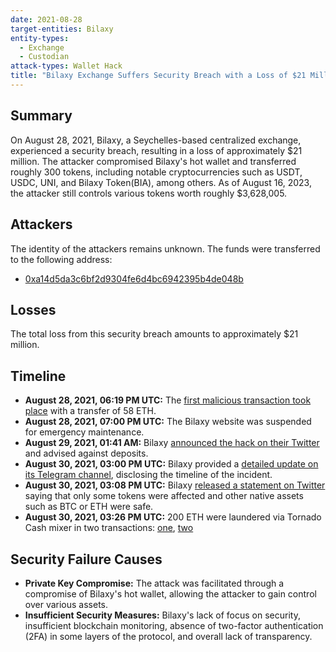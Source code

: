 ```yaml
---
date: 2021-08-28
target-entities: Bilaxy
entity-types:
  - Exchange
  - Custodian
attack-types: Wallet Hack
title: "Bilaxy Exchange Suffers Security Breach with a Loss of $21 Million"
---
```


## Summary

On August 28, 2021, Bilaxy, a Seychelles-based centralized exchange, experienced a security breach, resulting in a loss of approximately $21 million. The attacker compromised Bilaxy's hot wallet and transferred roughly 300 tokens, including notable cryptocurrencies such as USDT, USDC, UNI, and Bilaxy Token(BIA), among others. As of August 16, 2023, the attacker still controls various tokens worth roughly $3,628,005.

## Attackers

The identity of the attackers remains unknown. The funds were transferred to the following address:
- [0xa14d5da3c6bf2d9304fe6d4bc6942395b4de048b](https://etherscan.io/address/0xa14d5da3c6bf2d9304fe6d4bc6942395b4de048b)

## Losses

The total loss from this security breach amounts to approximately $21 million.

## Timeline

- **August 28, 2021, 06:19 PM UTC:** The [first malicious transaction took place](https://etherscan.io/tx/0x1c46175d138eb5be91c4c2e67e4a190058eba8298792e42b71674cf710d6a95e) with a transfer of 58 ETH.
- **August 28, 2021, 07:00 PM UTC:** The Bilaxy website was suspended for emergency maintenance.
- **August 29, 2021, 01:41 AM:** Bilaxy [announced the hack on their Twitter](https://twitter.com/Bilaxy_exchange/status/1431794222198181892) and advised against deposits.
- **August 30, 2021, 03:00 PM UTC:** Bilaxy provided a [detailed update on its Telegram channel](https://t.me/s/bilaxy_announcements?q=Updates+for+Bilaxy+ERC20+hot+wallet+hacked+incident), disclosing the timeline of the incident. 
- **August 30, 2021, 03:08 PM UTC:** Bilaxy [released a statement on Twitter](https://twitter.com/Bilaxy_exchange/status/1432359586074226690) saying that only some tokens were affected and other native assets such as BTC or ETH were safe.
- **August 30, 2021, 03:26 PM UTC:** 200 ETH were laundered via Tornado Cash mixer in two transactions: [one](https://etherscan.io/tx/0x98efcfa24ab0c37a490e02d43d4b22d45565ef9b91fa40214de53407e21f739b), [two](https://etherscan.io/tx/0x194c25c2eedd006a8babc7a976b499e3d96ad3b9822b4691429a09a75d68735b)

## Security Failure Causes

- **Private Key Compromise:** The attack was facilitated through a compromise of Bilaxy's hot wallet, allowing the attacker to gain control over various assets.
- **Insufficient Security Measures:** Bilaxy's lack of focus on security, insufficient blockchain monitoring, absence of two-factor authentication (2FA) in some layers of the protocol, and overall lack of transparency.
